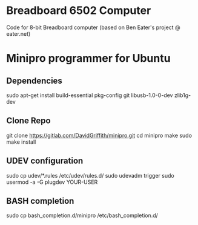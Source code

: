 # Breadboard 6502 Computer
Code for 8-bit Breadboard computer (based on Ben Eater's project @ eater.net)

# Minipro programmer for Ubuntu
  ## Dependencies
  sudo apt-get install build-essential pkg-config git libusb-1.0-0-dev zlib1g-dev
  
  ## Clone Repo
  git clone https://gitlab.com/DavidGriffith/minipro.git
  cd minipro
  make
  sudo make install

  ## UDEV configuration
  sudo cp udev/*.rules /etc/udev/rules.d/
  sudo udevadm trigger
  sudo usermod -a -G plugdev YOUR-USER

  ## BASH completion
  sudo cp bash_completion.d/minipro /etc/bash_completion.d/
